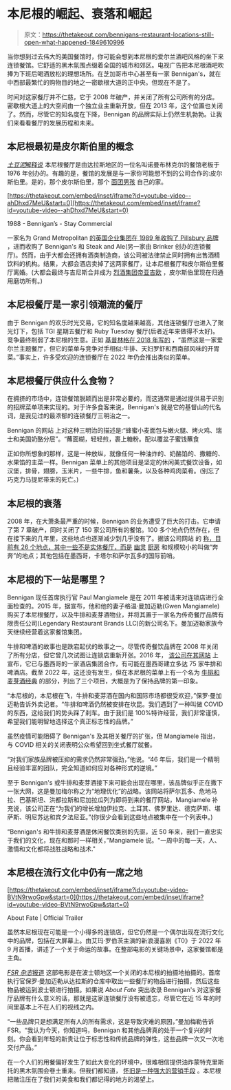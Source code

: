 # 本尼根的崛起、衰落和崛起

> 原文：<https://thetakeout.com/bennigans-restaurant-locations-still-open-what-happened-1849610996>

当你想到过去伟大的美国餐馆时，你可能会想到本尼根的爱尔兰酒吧风格的坐下来连锁餐馆。它舒适的黑木氛围点缀着全国的城市和郊区。电视广告把本尼根酒吧吹捧为下班后喝酒放松的理想场所。在芝加哥市中心甚至有一家 Bennigan's，就在中西部最繁忙的购物目的地之一密歇根大道的正中央。但现在不是了。



时间对这家餐厅并不仁慈，它于 2008 年破产，并关闭了所有公司所有的分店。密歇根大道上的大空间由一个独立业主重新开放，但在 2013 年，这个位置也关闭了。然而，尽管它的知名度在下降，Bennigan 的品牌实际上仍然生机勃勃。让我们来看看餐厅的发展历程和未来。

## 本尼根最初是皮尔斯伯里的概念

[*土豆泥*解释说](https://www.mashed.com/345787/the-untold-truth-of-bennigans/) 本尼根餐厅是由达拉斯地区的一位名叫诺曼布林克尔的餐馆老板于 1976 年创办的。有趣的是，餐馆的发展是与一家你可能想不到的公司合作的:皮尔斯伯里。是的，那个皮尔斯伯里，那个 [面团男孩](https://thetakeout.com/the-pillsbury-doughboy-and-other-delicious-looking-masc-1842759143) 自己的家。

 [https://thetakeout.com/embed/inset/iframe?id=youtube-video--ahDhxd7MeU&start=0](https://thetakeout.com/embed/inset/iframe?id=youtube-video--ahDhxd7MeU&start=0)

<figcaption class="sc-1ptbguh-0 hxeMec caption">1988 - Bennigan’s - Stay Commercial</figcaption> 

一家名为 Grand Metropolitan [的英国企业集团在 1989 年收购了 Pillsbury 品牌](https://www.latimes.com/archives/la-xpm-1989-03-09-fi-1597-story.html) ，进而收购了 Bennigan's 和 Steak and Ale(另一家由 Brinker 创办的连锁餐厅)。然而，由于大都会还拥有酒类制造商，该公司被法律禁止同时拥有出售酒精饮料的机构。结果，大都会酒店卖掉了这两家餐厅，让本尼根餐厅和皮尔斯伯里餐厅离婚。(大都会最终与吉尼斯合并成为 [烈酒集团帝亚吉欧](https://thetakeout.com/stop-boycotting-russian-things-that-aren-t-1848616930) ，皮尔斯伯里现在归通用磨坊所有。)

## 本尼根餐厅是一家引领潮流的餐厅

由于 Bennigan 的欢乐时光交易，它的知名度越来越高，其他连锁餐厅也进入了聚光灯下，包括 TGI 星期五餐厅和 Ruby Tuesday 餐厅(后者近年来做得不太好)。竞争最终削弱了本尼根的生意。正如 [基普林格在 2018 年写的](https://www.kiplinger.com/article/business/t062-c000-s001-whatever-happened-to-bennigan-s-restaurants.html) ，“虽然这是一家爱尔兰主题餐厅，但它的菜单与竞争对手相似:牛排、天妇罗虾和西南部风味的开胃菜。”事实上，许多受欢迎的连锁餐厅在 2022 年仍会推出类似的菜单。

## 本尼根餐厅供应什么食物？

在拥挤的市场中，连锁餐馆脱颖而出是非常必要的，而这通常是通过提供易于识别的招牌菜单项来实现的。对于许多食客来说，Bennigan's 就是它的基督山的代名词，是我见过的最浓郁的连锁餐厅三明治之一。

Bennigan 的网站 上对这种三明治的描述是:“蜂蜜小麦面包与嫩火腿、烤火鸡、瑞士和美国奶酪分层”。“蘸面糊，轻轻煎，裹上糖粉。配以覆盆子蜜饯蘸食

正如你所想象的那样，这是一种放纵，就像任何一种油炸的、奶酪馅的、撒糖的、水果馅的主菜一样。Bennigan 菜单上的其他项目是坚定的休闲美式餐饮设备，如汉堡，排骨，翅膀，玉米片，一些牛排，鱼和薯条，以及各种鸡肉菜肴。(别忘了巧克力马提尼带来的死亡。)

## 本尼根的衰落

2008 年，在大萧条最严重的时候，Bennigan 的业务遭受了巨大的打击。它申请了第 7 章破产，同时关闭了 150 家公司所有的餐馆。100 多个地点仍然存在，但在接下来的几年里，这些地点也逐渐减少到几乎没有了。据该公司网站 的 [称，目前有 26 个地点，其中一些不是实体餐厅，而是](https://bennigans.com/locations/) [幽灵](https://thetakeout.com/wendy-s-opening-700-ghost-kitchens-by-2025-1847474987) [厨房](https://thetakeout.com/chains-with-mobile-ordering-ghost-kitchens-1847826830) 和规模较小的叫做“奔奔”的地点；其他包括在墨西哥，卡塔尔和萨尔瓦多的国际前哨。

## 本尼根的下一站是哪里？

Bennigan 现任首席执行官 Paul Mangiamele 是在 2011 年被请来对连锁店进行全面检查的。2015 年，据宣布，他和他的妻子格温·曼加迈勒(Gwen Mangiamele)购买了本尼根餐厅，以及牛排和麦芽酒物业，并将其置于一家名为传奇餐厅品牌有限责任公司(Legendary Restaurant Brands LLC)的新公司名下。曼加迈勒家族今天继续经营着这家餐馆集团。

牛排和啤酒的故事也是跌宕起伏的故事之一。尽管传奇餐饮品牌在 2008 年关闭了所有分店，但它曾几次试图让连锁店重新开张。2016 年， [该公司在其网站](https://bennigans.com/steak-and-ale-launches-comeback-in-mexico-city/) 上宣布，它已与墨西哥的一家酒店集团合作，有可能在墨西哥建立多达 75 家牛排和啤酒店。截至 2022 年，这还没有发生，但在本尼根的菜单上有一个名为 [牛排和麦芽酒经典](https://bennigans.com/bennigans-menu/steak-and-ale-classics/) 的部分，列出了三个项目，大概是为了保持品牌的第一印象。

“本尼根的，本尼根在飞，牛排和麦芽酒在国内和国际市场都很受欢迎，”保罗·曼加迈勒告诉外卖记者。“牛排和啤酒仍然被安排在坎昆。我们遇到了一种叫做 COVID 的东西，这给我们的势头踩了刹车。由于我们是 100%特许经营，我们非常谨慎，希望我们能明智地选择这个真正标志性的品牌。”

虽然疫情可能阻碍了 Bennigan's 及其相关餐厅的扩张，但 Mangiamele 指出，与 COVID 相关的关闭表明公众希望回到坐式餐厅就餐。

“对我们家族品牌被压抑的需求仍然非常强劲，”他说。“46 年后，我们是一个精明且经验丰富的团队，完全知道如何应对各种形式的逆境。”

至于 Bennigan's 或牛排和麦芽酒接下来可能会出现在哪里，该品牌似乎正在撒下一张大网，这是曼加梅尔称之为“地理优化”的战略。该网站将萨尔瓦多、危地马拉、巴基斯坦、洪都拉斯和尼加拉瓜列为即将到来的餐厅网站，Mangiamele 补充说，该公司正在“为我们的增长增加伊拉克、土耳其、佛罗里达、德克萨斯、堪萨斯、明尼苏达和宾夕法尼亚。”(你很少会看到这些地点被集中在一个列表中。)

“Bennigan's 和牛排和麦芽酒是休闲餐饮类别的先驱，近 50 年来，我们一直忠实于我们的文化，现在和那时一样相关，”Mangiamele 说。"一周中的每一天，人、激情和文化都将战胜战略和战术."

## 本尼根在流行文化中仍有一席之地

 [https://thetakeout.com/embed/inset/iframe?id=youtube-video-BVtN9rwoGpw&start=0](https://thetakeout.com/embed/inset/iframe?id=youtube-video-BVtN9rwoGpw&start=0)

<figcaption class="sc-1ptbguh-0 hxeMec caption">About Fate | Official Trailer</figcaption> 

虽然本尼根现在可能是一个小得多的连锁店，但它仍然是一个偶尔出现在流行文化中的品牌，包括在大屏幕上。由艾玛·罗伯茨主演的新浪漫喜剧《T0》于 2022 年 9 月首播，讲述了一个关于命运的故事。在整部电影的关键场景中，这家餐馆都是主角。

[*FSR 杂志*报道](https://www.fsrmagazine.com/casual-dining/bennigans-and-its-beloved-brand-go-hollywood) 这部电影是在波士顿地区一个关闭的本尼根的拍摄地拍摄的。首席执行官保罗·曼加迈勒从达拉斯的仓库中取出一些餐厅的物品进行拍摄，然后这些物品被运到波士顿进行拍摄。如果说 *About Fate* 突出收录 Bennigan's 对这家餐厅品牌有什么意义的话，那就是这家连锁餐厅没有被遗忘，尽管它在近 15 年的时间里基本上不在人们的视线之内。

“一些品牌只是想满足所有人的所有需求，这是导致灾难的原因，”曼加梅勒告诉 FSR。“我认为今天，你知道吗，Bennigan 和其他品牌真的处于一个复兴的时刻。你会看到年轻的新贵让位于标志性和传统品牌的弹性，这些品牌一次又一次地交付产品。”

在一个人们的用餐偏好发生了如此大变化的环境中，很难相信提供油炸蒙特克里斯托的黑木氛围会卷土重来。但我们都知道， [怀旧是一种强大的营销手段](https://thetakeout.com/taco-bell-enchirito-return-date-november-2022-1849631225) 。本尼根把赌注压在了我们对美食和我们都记得的地方的渴望上。